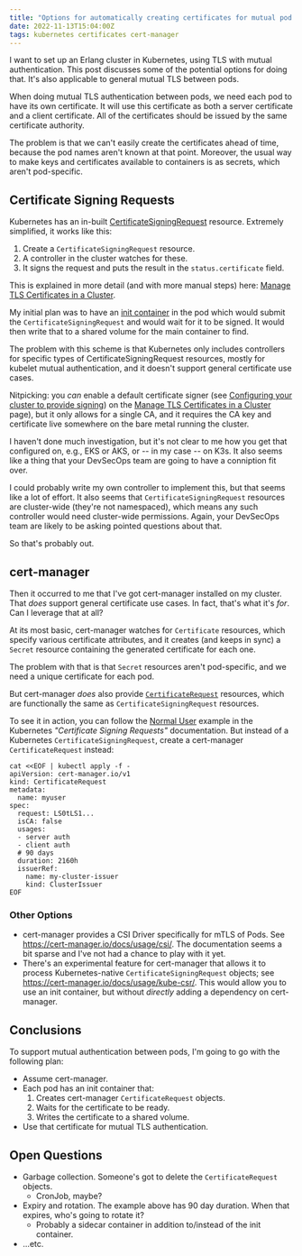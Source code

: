 ```yaml
---
title: "Options for automatically creating certificates for mutual pod authentication"
date: 2022-11-13T15:04:00Z
tags: kubernetes certificates cert-manager
---
```


I want to set up an Erlang cluster in Kubernetes, using TLS with mutual authentication. This post discusses some of the
potential options for doing that. It's also applicable to general mutual TLS between pods.

When doing mutual TLS authentication between pods, we need each pod to have its own certificate. It will use this
certificate as both a server certificate and a client certificate. All of the certificates should be issued by the same
certificate authority.

The problem is that we can't easily create the certificates ahead of time, because the pod names aren't known at that
point. Moreover, the usual way to make keys and certificates available to containers is as secrets, which aren't
pod-specific.

## Certificate Signing Requests

Kubernetes has an in-built
[CertificateSigningRequest](https://kubernetes.io/docs/reference/access-authn-authz/certificate-signing-requests/)
resource. Extremely simplified, it works like this:

1. Create a `CertificateSigningRequest` resource.
2. A controller in the cluster watches for these.
3. It signs the request and puts the result in the `status.certificate` field.

This is explained in more detail (and with more manual steps) here:
[Manage TLS Certificates in a Cluster](https://kubernetes.io/docs/tasks/tls/managing-tls-in-a-cluster/).

My initial plan was to have an [init container](https://kubernetes.io/docs/concepts/workloads/pods/init-containers/) in
the pod which would submit the `CertificateSigningRequest` and would wait for it to be signed. It would then write that
to a shared volume for the main container to find.

The problem with this scheme is that Kubernetes only includes controllers for specific types of
CertificateSigningRequest resources, mostly for kubelet mutual authentication, and it doesn't support general
certificate use cases.

Nitpicking: you _can_ enable a default certificate signer (see
[Configuring your cluster to provide signing](https://kubernetes.io/docs/tasks/tls/managing-tls-in-a-cluster/#configuring-your-cluster-to-provide-signing))
on the [Manage TLS Certificates in a Cluster](https://kubernetes.io/docs/tasks/tls/managing-tls-in-a-cluster/) page),
but it only allows for a single CA, and it requires the CA key and certificate live somewhere on the bare metal running
the cluster.

I haven't done much investigation, but it's not clear to me how you get that configured on, e.g., EKS or AKS, or -- in
my case -- on K3s. It also seems like a thing that your DevSecOps team are going to have a conniption fit over.

I could probably write my own controller to implement this, but that seems like a lot of effort. It also seems that
`CertificateSigningRequest` resources are cluster-wide (they're not namespaced), which means any such controller would
need cluster-wide permissions. Again, your DevSecOps team are likely to be asking pointed questions about that.

So that's probably out.

## cert-manager

Then it occurred to me that I've got cert-manager installed on my cluster. That _does_ support general certificate use
cases. In fact, that's what it's _for_. Can I leverage that at all?

At its most basic, cert-manager watches for `Certificate` resources, which specify various certificate attributes, and
it creates (and keeps in sync) a `Secret` resource containing the generated certificate for each one.

The problem with that is that `Secret` resources aren't pod-specific, and we need a unique certificate for each pod.

But cert-manager _does_ also provide [`CertificateRequest`](https://cert-manager.io/docs/concepts/certificaterequest/)
resources, which are functionally the same as `CertificateSigningRequest` resources.

To see it in action, you can follow the [Normal User](https://kubernetes.io/docs/reference/access-authn-authz/certificate-signing-requests/#normal-user) example in the Kubernetes _"Certificate Signing Requests"_ documentation. But instead of a Kubernetes `CertificateSigningRequest`, create a cert-manager `CertificateRequest` instead:

```
cat <<EOF | kubectl apply -f -
apiVersion: cert-manager.io/v1
kind: CertificateRequest
metadata:
  name: myuser
spec:
  request: LS0tLS1...
  isCA: false
  usages:
  - server auth
  - client auth
  # 90 days
  duration: 2160h
  issuerRef:
    name: my-cluster-issuer
    kind: ClusterIssuer
EOF
```

### Other Options

- cert-manager provides a CSI Driver specifically for mTLS of Pods. See <https://cert-manager.io/docs/usage/csi/>. The
  documentation seems a bit sparse and I've not had a chance to play with it yet.
- There's an experimental feature for cert-manager that allows it to process Kubernetes-native
  `CertificateSigningRequest` objects; see <https://cert-manager.io/docs/usage/kube-csr/>. This would allow you to use
  an init container, but without _directly_ adding a dependency on cert-manager.

## Conclusions

To support mutual authentication between pods, I'm going to go with the following plan:

- Assume cert-manager.
- Each pod has an init container that:
  1. Creates cert-manager `CertificateRequest` objects.
  2. Waits for the certificate to be ready.
  3. Writes the certificate to a shared volume.
- Use that certificate for mutual TLS authentication.

## Open Questions

- Garbage collection. Someone's got to delete the `CertificateRequest` objects.
  - CronJob, maybe?
- Expiry and rotation. The example above has 90 day duration. When that expires, who's going to rotate it?
  - Probably a sidecar container in addition to/instead of the init container.
- ...etc.
